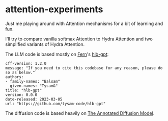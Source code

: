 # attention-experiments

Just me playing around with Attention mechanisms for a bit of learning and fun.

I'll try to compare vanilla softmax Attention to Hydra Attention and two simplified variants of Hydra Attention.

The LLM code is based mostly on [Fern](https://github.com/tysam-code/)'s 
[hlb-gpt](https://github.com/tysam-code/hlb-gpt):

```
cff-version: 1.2.0
message: "If you need to cite this codebase for any reason, please do so as below."
authors:
- family-names: "Balsam"
  given-names: "Tysam&"
title: "hlb-gpt"
version: 0.0.0
date-released: 2023-03-05
url: "https://github.com/tysam-code/hlb-gpt"
```

The diffusion code is based heavily on [The Annotated Diffusion Model](https://huggingface.co/blog/annotated-diffusion).
